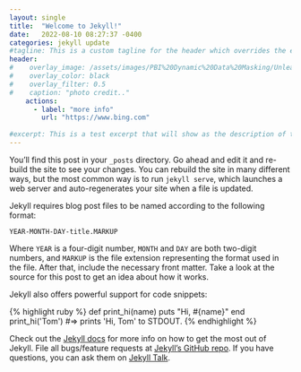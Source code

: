 ```yaml
---
layout: single
title:  "Welcome to Jekyll!"
date:   2022-08-10 08:27:37 -0400
categories: jekyll update
#tagline: This is a custom tagline for the header which overrides the excerpt
header:
#    overlay_image: /assets/images/PBI%20Dynamic%20Data%20Masking/Unleash%20True%20Power%20with%20PII%20Entity%20Recognition.png
#    overlay_color: black
#    overlay_filter: 0.5
#    caption: "photo credit.."
    actions:
      - label: "more info"
        url: "https://www.bing.com"
        
#excerpt: This is a test excerpt that will show as the description of the post in the main page.
---
```

You’ll find this post in your `_posts` directory. Go ahead and edit it and re-build the site to see your changes. You can rebuild the site in many different ways, but the most common way is to run `jekyll serve`, which launches a web server and auto-regenerates your site when a file is updated.

Jekyll requires blog post files to be named according to the following format:

`YEAR-MONTH-DAY-title.MARKUP`

Where `YEAR` is a four-digit number, `MONTH` and `DAY` are both two-digit numbers, and `MARKUP` is the file extension representing the format used in the file. After that, include the necessary front matter. Take a look at the source for this post to get an idea about how it works.

Jekyll also offers powerful support for code snippets:

{% highlight ruby %}
def print_hi(name)
  puts "Hi, #{name}"
end
print_hi('Tom')
#=> prints 'Hi, Tom' to STDOUT.
{% endhighlight %}

Check out the [Jekyll docs][jekyll-docs] for more info on how to get the most out of Jekyll. File all bugs/feature requests at [Jekyll’s GitHub repo][jekyll-gh]. If you have questions, you can ask them on [Jekyll Talk][jekyll-talk].

[jekyll-docs]: https://jekyllrb.com/docs/home
[jekyll-gh]:   https://github.com/jekyll/jekyll
[jekyll-talk]: https://talk.jekyllrb.com/

